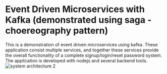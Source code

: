 # Event Driven Microservices with Kafka (demonstrated using saga -choereography pattern)
This is a demonstration of event driven microservices using kafka. These application consist multiple services, and together these services provide the overall functionality of a complete signup/login/reset password system. The application is developed with nodejs and several backend tools.
![system architecture 2](https://user-images.githubusercontent.com/3667737/204997563-9bb1d963-fc89-4d37-87e4-e2aa8ed06472.png)
